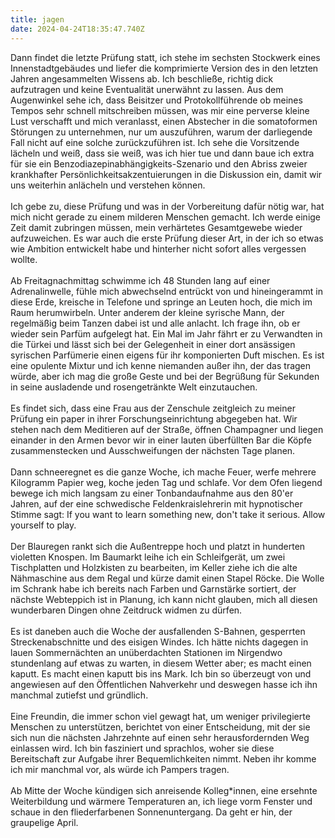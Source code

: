 ```yaml
---
title: jagen
date: 2024-04-24T18:35:47.740Z
---
```

Dann findet die letzte Prüfung statt, ich stehe im sechsten Stockwerk eines Innenstadtgebäudes und liefer die komprimierte Version des in den letzten Jahren angesammelten Wissens ab. Ich beschließe, richtig dick aufzutragen und keine Eventualität unerwähnt zu lassen. Aus dem Augenwinkel sehe ich, dass Beisitzer und Protokollführende ob meines Tempos sehr schnell mitschreiben müssen, was mir eine perverse kleine Lust verschafft und mich veranlasst, einen Abstecher in die somatoformen Störungen zu unternehmen, nur um auszuführen, warum der darliegende Fall nicht auf eine solche zurückzuführen ist. Ich sehe die Vorsitzende lächeln und weiß, dass sie weiß, was ich hier tue und dann baue ich extra für sie ein Benzodiazepinabhängigkeits-Szenario und den Abriss zweier krankhafter Persönlichkeitsakzentuierungen in die Diskussion ein, damit wir uns weiterhin anlächeln und verstehen können.\
\
Ich gebe zu, diese Prüfung und was in der Vorbereitung dafür nötig war, hat mich nicht gerade zu einem milderen Menschen gemacht. Ich werde einige Zeit damit zubringen müssen, mein verhärtetes Gesamtgewebe wieder aufzuweichen. Es war auch die erste Prüfung dieser Art, in der ich so etwas wie Ambition entwickelt habe und hinterher nicht sofort alles vergessen wollte.\
\
Ab Freitagnachmittag schwimme ich 48 Stunden lang auf einer Adrenalinwelle, fühle mich abwechselnd entrückt von und hineingerammt in diese Erde, kreische in Telefone und springe an Leuten hoch, die mich im Raum herumwirbeln. Unter anderem der kleine syrische Mann, der regelmäßig beim Tanzen dabei ist und alle anlacht. Ich frage ihn, ob er wieder sein Parfüm aufgelegt hat. Ein Mal im Jahr fährt er zu Verwandten in die Türkei und lässt sich bei der Gelegenheit in einer dort ansässigen syrischen Parfümerie einen eigens für ihr komponierten Duft mischen. Es ist eine opulente Mixtur und ich kenne niemanden außer ihn, der das tragen würde, aber ich mag die große Geste und bei der Begrüßung für Sekunden in seine ausladende und rosengetränkte Welt einzutauchen.\
\
Es findet sich, dass eine Frau aus der Zenschule zeitgleich zu meiner Prüfung ein paper in ihrer Forschungseinrichtung abgegeben hat. Wir stehen nach dem Meditieren auf der Straße, öffnen Champagner und liegen einander in den Armen bevor wir in einer lauten überfüllten Bar die Köpfe zusammenstecken und Ausschweifungen der nächsten Tage planen.\
\
Dann schneeregnet es die ganze Woche, ich mache Feuer, werfe mehrere Kilogramm Papier weg, koche jeden Tag und schlafe. Vor dem Ofen liegend bewege ich mich langsam zu einer Tonbandaufnahme aus den 80'er Jahren, auf der eine schwedische Feldenkraislehrerin mit hypnotischer Stimme sagt: If you want to learn something new, don't take it serious. Allow yourself to play.\
\
Der Blauregen rankt sich die Außentreppe hoch und platzt in hunderten violetten Knospen. Im Baumarkt leihe ich ein Schleifgerät, um zwei Tischplatten und Holzkisten zu bearbeiten, im Keller ziehe ich die alte Nähmaschine aus dem Regal und kürze damit einen Stapel Röcke. Die Wolle im Schrank habe ich bereits nach Farben und Garnstärke sortiert, der nächste Webteppich ist in Planung, ich kann nicht glauben, mich all diesen wunderbaren Dingen ohne Zeitdruck widmen zu dürfen.\
\
Es ist daneben auch die Woche der ausfallenden S-Bahnen, gesperrten Streckenabschnitte und des eisigen Windes. Ich hätte nichts dagegen in lauen Sommernächten an unüberdachten Stationen im Nirgendwo stundenlang auf etwas zu warten, in diesem Wetter aber; es macht einen kaputt. Es macht einen kaputt bis ins Mark. Ich bin so überzeugt von und angewiesen auf den Öffentlichen Nahverkehr und deswegen hasse ich ihn manchmal zutiefst und gründlich.\
\
Eine Freundin, die immer schon viel gewagt hat, um weniger privilegierte Menschen zu unterstützen, berichtet von einer Entscheidung, mit der sie sich nun die nächsten Jahrzehnte auf einen sehr herausfordernden Weg einlassen wird. Ich bin fasziniert und sprachlos, woher sie diese Bereitschaft zur Aufgabe ihrer Bequemlichkeiten nimmt. Neben ihr komme ich mir manchmal vor, als würde ich Pampers tragen.\
\
Ab Mitte der Woche kündigen sich anreisende Kolleg*innen, eine ersehnte Weiterbildung und wärmere Temperaturen an, ich liege vorm Fenster und schaue in den fliederfarbenen Sonnenuntergang. Da geht er hin, der graupelige April.